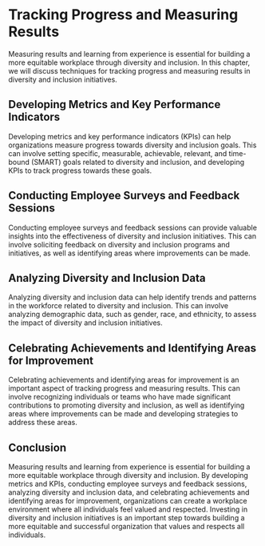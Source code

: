 Tracking Progress and Measuring Results
===================================================================================================

Measuring results and learning from experience is essential for building a more equitable workplace through diversity and inclusion. In this chapter, we will discuss techniques for tracking progress and measuring results in diversity and inclusion initiatives.

Developing Metrics and Key Performance Indicators
-------------------------------------------------

Developing metrics and key performance indicators (KPIs) can help organizations measure progress towards diversity and inclusion goals. This can involve setting specific, measurable, achievable, relevant, and time-bound (SMART) goals related to diversity and inclusion, and developing KPIs to track progress towards these goals.

Conducting Employee Surveys and Feedback Sessions
-------------------------------------------------

Conducting employee surveys and feedback sessions can provide valuable insights into the effectiveness of diversity and inclusion initiatives. This can involve soliciting feedback on diversity and inclusion programs and initiatives, as well as identifying areas where improvements can be made.

Analyzing Diversity and Inclusion Data
--------------------------------------

Analyzing diversity and inclusion data can help identify trends and patterns in the workforce related to diversity and inclusion. This can involve analyzing demographic data, such as gender, race, and ethnicity, to assess the impact of diversity and inclusion initiatives.

Celebrating Achievements and Identifying Areas for Improvement
--------------------------------------------------------------

Celebrating achievements and identifying areas for improvement is an important aspect of tracking progress and measuring results. This can involve recognizing individuals or teams who have made significant contributions to promoting diversity and inclusion, as well as identifying areas where improvements can be made and developing strategies to address these areas.

Conclusion
----------

Measuring results and learning from experience is essential for building a more equitable workplace through diversity and inclusion. By developing metrics and KPIs, conducting employee surveys and feedback sessions, analyzing diversity and inclusion data, and celebrating achievements and identifying areas for improvement, organizations can create a workplace environment where all individuals feel valued and respected. Investing in diversity and inclusion initiatives is an important step towards building a more equitable and successful organization that values and respects all individuals.
